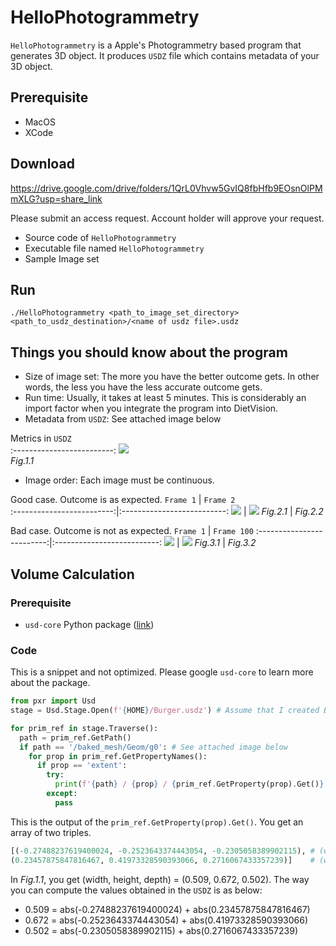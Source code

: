 # HelloPhotogrammetry

`HelloPhotogrammetry` is a Apple's Photogrammetry based program that generates 3D object. 
It produces `USDZ` file which contains metadata of your 3D object.

## Prerequisite

- MacOS
- XCode

## Download

https://drive.google.com/drive/folders/1QrL0Vhvw5GvIQ8fbHfb9EOsnOlPMmXLG?usp=share_link

Please submit an access request. Account holder will approve your request.

- Source code of `HelloPhotogrammetry`
- Executable file named `HelloPhotogrammetry`
- Sample Image set

## Run

```shell
./HelloPhotogrammetry <path_to_image_set_directory> <path_to_usdz_destination>/<name of usdz file>.usdz
```

## Things you should know about the program

- Size of image set: The more you have the better outcome gets. In other words, the less you have the less accurate outcome gets.
- Run time: Usually, it takes at least 5 minutes. This is considerably an import factor when you integrate the program into DietVision. 
- Metadata from `USDZ`: See attached image below

Metrics in `USDZ`             
:-------------------------:
![](../images/usdz_metrics.png)  
*Fig.1.1* 

- Image order: Each image must be continuous.

Good case. Outcome is as expected.
`Frame 1`             |  `Frame 2`              
:-------------------------:|:--------------------------:
![](../images/frame0.jpg)  |  ![](../images/frame6.jpg) 
*Fig.2.1*                  | *Fig.2.2*                  

Bad case. Outcome is not as expected.
`Frame 1`             |  `Frame 100`
:-------------------------:|:--------------------------:
![](../images/frame0.jpg)  |  ![](../images/frame100.jpg) 
*Fig.3.1*                  | *Fig.3.2*                  

## Volume Calculation

### Prerequisite 

- `usd-core` Python package ([link](https://pypi.org/project/usd-core/))

### Code

This is a snippet and not optimized. Please google `usd-core` to learn more about the package.

```python
from pxr import Usd
stage = Usd.Stage.Open(f'{HOME}/Burger.usdz') # Assume that I created Burger.usdz using HelloPhotogrammetry

for prim_ref in stage.Traverse():
  path = prim_ref.GetPath()
  if path == '/baked_mesh/Geom/g0': # See attached image below
    for prop in prim_ref.GetPropertyNames():
      if prop == 'extent':
        try:
          print(f'{path} / {prop} / {prim_ref.GetProperty(prop).Get()}')
        except:
          pass
```

This is the output of the `prim_ref.GetProperty(prop).Get()`. You get an array of two triples. 

```python
[(-0.27488237619400024, -0.2523643374443054, -0.2305058389902115), # (width, height, depth)
(0.23457875847816467, 0.41973328590393066, 0.2716067433357239)]    # (width, height, depth)
```

In *Fig.1.1*, you get (width, height, depth) = (0.509, 0.672, 0.502). The way you can compute the values obtained in the `USDZ` is as below:

- 0.509 = abs(-0.27488237619400024) + abs(0.23457875847816467)
- 0.672 = abs(-0.2523643374443054) + abs(0.41973328590393066)
- 0.502 = abs(-0.2305058389902115) + abs(0.2716067433357239)
